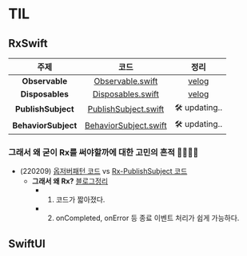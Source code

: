 # TIL

## RxSwift
|주제|코드|정리|
|:---:|:---:|:---:|
|**Observable**|[Observable.swift](RxSwift/RxSwiftTIL/0_CreateObservable.playground/Contents.swift)|[velog](https://velog.io/@iammiori/RxSwift-1a)|
|**Disposables**|[Disposables.swift](RxSwift/RxSwiftTIL/0_CreateObservable.playground/Contents.swift)|[velog](https://velog.io/@iammiori/RxSwift-2.-Disposables)|
|**PublishSubject**|[PublishSubject.swift](RxSwift/RxSwiftTIL/1_Subject.playground/Contents.swift)|🛠  updating..|
|**BehaviorSubject**|[BehaviorSubject.swift](RxSwift/RxSwiftTIL/2_BehaviorSubject.playground/Contents.swift)|🛠  updating..|

### 그래서 왜 굳이 Rx를 써야할까에 대한 고민의 흔적 🐾🐾🐾🐾
- (220209) [옵저버패턴 코드](RxSwift/RxSwiftTIL/a_ObserverPattern.playground/Contents.swift) vs  [Rx-PublishSubject 코드](RxSwift/RxSwiftTIL/a_WhyRx0.playground/Contents.swift) 
  - **그래서 왜 Rx?** [블로그정리](https://velog.io/@iammiori/Rxswift-3.-그래서-왜-굳이-Rx-첫번째-이야기)
    - 1. 코드가 짧아졌다.
    - 2. onCompleted, onError 등 종료 이벤트 처리가 쉽게 가능하다.

## SwiftUI

